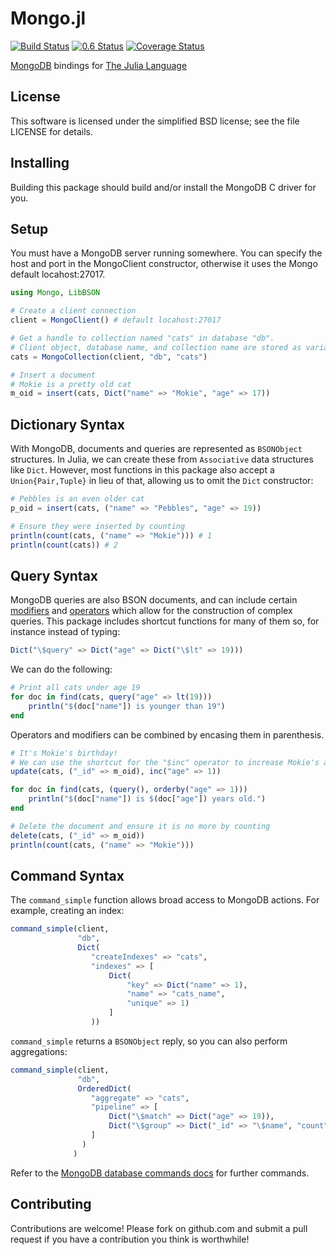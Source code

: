 
Mongo.jl
===========

[![Build Status](https://api.travis-ci.org/pzion/Mongo.jl.svg?branch=master)](https://travis-ci.org/pzion/Mongo.jl)
[![0.6 Status](http://pkg.julialang.org/badges/Mongo_0.6.svg)](http://pkg.julialang.org/?pkg=Mongo)
[![Coverage Status](https://img.shields.io/coveralls/pzion/Mongo.jl.svg)](https://coveralls.io/r/pzion/Mongo.jl?branch=master)

[MongoDB](http://www.mongodb.org) bindings for [The Julia Language](http://julialang.org/)


License
-------

This software is licensed under the simplified BSD license; see the file LICENSE for details.


Installing
----------

Building this package should build and/or install the MongoDB C driver for you.


Setup
-----

You must have a MongoDB server running somewhere.  You can specify the host and port in the MongoClient constructor, otherwise it uses the Mongo default locahost:27017.

````julia
using Mongo, LibBSON

# Create a client connection
client = MongoClient() # default locahost:27017

# Get a handle to collection named "cats" in database "db".
# Client object, database name, and collection name are stored as variables.
cats = MongoCollection(client, "db", "cats")

# Insert a document
# Mokie is a pretty old cat
m_oid = insert(cats, Dict("name" => "Mokie", "age" => 17))
````

Dictionary Syntax
-----------------

With MongoDB, documents and queries are represented as `BSONObject` structures.
In Julia, we can create these from `Associative` data structures like `Dict`.
However, most functions in this package also accept a `Union{Pair,Tuple}` in
lieu of that, allowing us to omit the `Dict` constructor:

````julia
# Pebbles is an even older cat
p_oid = insert(cats, ("name" => "Pebbles", "age" => 19))

# Ensure they were inserted by counting
println(count(cats, ("name" => "Mokie"))) # 1
println(count(cats)) # 2
````

Query Syntax
------------

MongoDB queries are also BSON documents, and can include certain
[modifiers](https://docs.mongodb.org/manual/reference/operator/query-modifier/)
and [operators](https://docs.mongodb.org/manual/reference/operator/query/) which
allow for the construction of complex queries. This package includes shortcut
functions for many of them so, for instance instead of typing:

````julia
Dict("\$query" => Dict("age" => Dict("\$lt" => 19)))
````

We can do the following:

````julia
# Print all cats under age 19
for doc in find(cats, query("age" => lt(19)))
    println("$(doc["name"]) is younger than 19")
end
````

Operators and modifiers can be combined by encasing them in parenthesis.

````julia
# It's Mokie's birthday!
# We can use the shortcut for the "$inc" operator to increase Mokie's age by 1
update(cats, ("_id" => m_oid), inc("age" => 1))

for doc in find(cats, (query(), orderby("age" => 1)))
    println("$(doc["name"]) is $(doc["age"]) years old.")
end

# Delete the document and ensure it is no more by counting
delete(cats, ("_id" => m_oid))
println(count(cats, ("name" => "Mokie")))
````

Command Syntax
--------------

The `command_simple` function allows broad access to MongoDB actions. For example, creating an index:

```julia
command_simple(client,
               "db",
               Dict(
                  "createIndexes" => "cats",
                  "indexes" => [
                      Dict(
                          "key" => Dict("name" => 1),
                          "name" => "cats_name",
                          "unique" => 1)
                      ]
                  ))
```

`command_simple` returns a `BSONObject` reply, so you can also perform aggregations:

```julia
command_simple(client,
               "db",
               OrderedDict(
                  "aggregate" => "cats",
                  "pipeline" => [
                      Dict("\$match" => Dict("age" => 19)),
                      Dict("\$group" => Dict("_id" => "\$name", "count" => Dict("\$sum" => 1)))
                  ]
                )
              )
```

Refer to the [MongoDB database commands docs](https://docs.mongodb.org/manual/reference/command/) for further commands.

Contributing
------------

Contributions are welcome!  Please fork on github.com and submit a pull request if you have a contribution you think is worthwhile!
